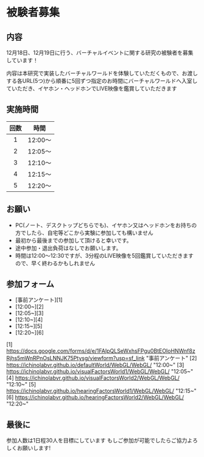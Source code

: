 # 被験者募集

## 内容

12月18日、12月19日に行う、バーチャルイベントに関する研究の被験者を募集しています！

内容は本研究で実装したバーチャルワールドを体験していただくもので、お渡しする各URL(5つ)から順番に5回ずつ指定のお時間にバーチャルワールドへ入室していただき、イヤホン・ヘッドホンでLIVE映像を鑑賞していただきます

## 実施時間

| 回数 |  時間   |
|:----:|:-------:|
|  1   | 12:00～ |
|  2   | 12:05～ |
|  3   | 12:10～ |
|  4   | 12:15～ |
|  5   | 12:20～ |

## お願い

- PC(ノート、デスクトップどちらでも)、イヤホン又はヘッドホンをお持ちの方でしたら、自宅等どこから実験に参加しても構いません
- 最初から最後までの参加して頂けると幸いです。
- 途中参加・退出負荷はなしでお願いします。
- 時間は12:00〜12:30ですが、3分程のLIVE映像を5回鑑賞していただきますので、早く終わるかもしれません

## 参加フォーム

- [事前アンケート][1]
- [12:00~][2]
- [12:05~][3]
- [12:10~][4]
- [12:15~][5]
- [12:20~][6]

[1] https://docs.google.com/forms/d/e/1FAIpQLSeWxhsFPgu0BtEOIoHNWnf8zRjhs5mWnRPnOsLNNJK75Ptysg/viewform?usp=sf_link     "事前アンケート"
[2] https://ichinolabvr.github.io/defaultWorld/WebGL/WebGL/ "12:00~"
[3] https://ichinolabvr.github.io/visualFactorsWorld1/WebGL/WebGL/ "12:05~"
[4] https://ichinolabvr.github.io/visualFactorsWorld2/WebGL/WebGL/ "12:10~"
[5] https://ichinolabvr.github.io/hearingFactorsWorld1/WebGL/WebGL/ "12:15~"
[6] https://ichinolabvr.github.io/hearingFactorsWorld2/WebGL/WebGL/ "12:20~"

## 最後に

参加人数は1日程30人を目標にしています もしご参加が可能でしたらご協力よろしくお願いします!